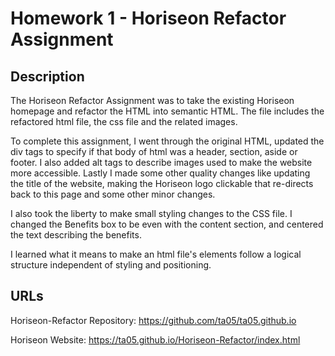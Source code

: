 # Homework 1 - Horiseon Refactor Assignment

## Description 

The Horiseon Refactor Assignment was to take the existing Horiseon homepage and refactor the HTML into semantic HTML. The file includes the refactored html file, the css file and the related images.

To complete this assignment, I went through the original HTML, updated the div tags to specify if that body of html was a header, section, aside or footer. I also added alt tags to describe images used to make the website more accessible. Lastly I made some other quality changes like updating the title of the website, making the Horiseon logo clickable that re-directs back to this page and some other minor changes.

I also took the liberty to make small styling changes to the CSS file. I changed the Benefits box to be even with the content section, and centered the text describing the benefits.

I learned what it means to make an html file's elements follow a logical structure independent of styling and positioning.

## URLs

Horiseon-Refactor Repository: https://github.com/ta05/ta05.github.io

Horiseon Website: https://ta05.github.io/Horiseon-Refactor/index.html
